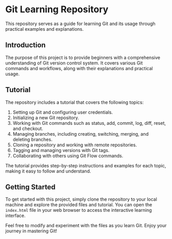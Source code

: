 # Git Learning Repository

This repository serves as a guide for learning Git and its usage through practical examples and explanations.

## Introduction

The purpose of this project is to provide beginners with a comprehensive understanding of Git version control system. It covers various Git commands and workflows, along with their explanations and practical usage.
## Tutorial

The repository includes a tutorial that covers the following topics:

1. Setting up Git and configuring user credentials.
2. Initializing a new Git repository.
3. Working with Git commands such as status, add, commit, log, diff, reset, and checkout.
4. Managing branches, including creating, switching, merging, and deleting branches.
5. Cloning a repository and working with remote repositories.
6. Tagging and managing versions with Git tags.
7. Collaborating with others using Git Flow commands.

The tutorial provides step-by-step instructions and examples for each topic, making it easy to follow and understand.

## Getting Started

To get started with this project, simply clone the repository to your local machine and explore the provided files and tutorial. You can open the `index.html` file in your web browser to access the interactive learning interface.

Feel free to modify and experiment with the files as you learn Git. Enjoy your journey in mastering Git!
